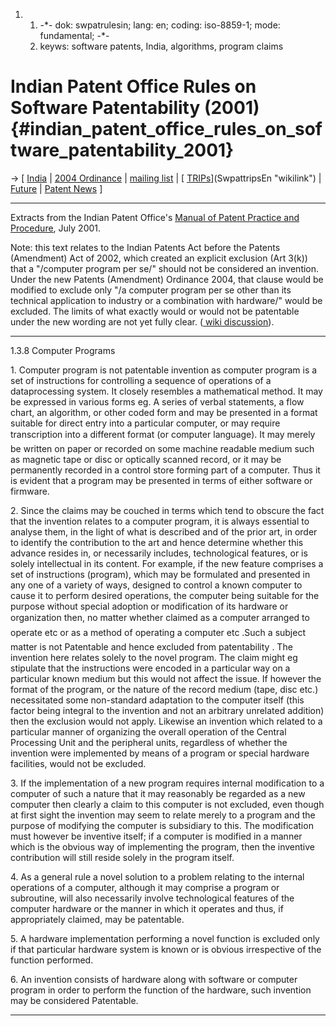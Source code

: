 1.  1.  -\*- dok: swpatrulesin; lang: en; coding: iso-8859-1; mode:
        fundamental; -\*-
    2.  keyws: software patents, India, algorithms, program claims

# Indian Patent Office Rules on Software Patentability (2001) {#indian_patent_office_rules_on_software_patentability_2001}

-\> \[ [ India](SwpatinEn "wikilink") \| [ 2004
Ordinance](Nath0412En "wikilink") \| [mailing
list](http://lists.ffii.org/mailman/listinfo/in-parl/ "wikilink") \| [
[TRIPs](TRIPs "wikilink")](SwpattripsEn "wikilink") \| [
Future](SwpatFuturEn "wikilink") \| [ Patent
News](SwpatcninoEn "wikilink") \]

------------------------------------------------------------------------

Extracts from the Indian Patent Office\'s [Manual of Patent Practice and
Procedure](http://www.patentoffice.nic.in/ipr/patent/manual.htm "wikilink"),
July 2001.

Note: this text relates to the Indian Patents Act before the Patents
(Amendment) Act of 2002, which created an explicit exclusion (Art 3(k))
that a \"/computer program per se/\" should not be considered an
invention. Under the new Patents (Amendment) Ordinance 2004, that clause
would be modified to exclude only \"/a computer program per se other
than its technical application to industry or a combination with
hardware/\" would be excluded. The limits of what exactly would or would
not be patentable under the new wording are not yet fully clear. ([ wiki
discussion](Nath0412En "wikilink")).

------------------------------------------------------------------------

1.3.8 Computer Programs

1\. Computer program is not patentable invention as computer program is
a set of instructions for controlling a sequence of operations of a
dataprocessing system. It closely resembles a mathematical method. It
may be expressed in various forms eg. A series of verbal statements, a
flow chart, an algorithm, or other coded form and may be presented in a
format suitable for direct entry into a particular computer, or may
require transcription into a different format (or computer language).
It may merely be written on paper or recorded on some machine readable
medium such as magnetic tape or disc or optically scanned record, or it
may be permanently recorded in a control store forming part of a
computer. Thus it is evident that a program may be presented in terms of
either software or firmware.

2\. Since the claims may be couched in terms which tend to obscure the
fact that the invention relates to a computer program, it is always
essential to analyse them, in the light of what is described and of the
prior art, in order to identify the contribution to the art and hence
determine whether this advance resides in, or necessarily includes,
technological features, or is solely intellectual in its content. For
example, if the new feature comprises a set of instructions (program),
which may be formulated and presented in any one of a variety of ways,
designed to control a known computer to cause it to perform desired
operations, the computer being suitable for the purpose without special
adoption or modification of its hardware or organization then, no matter
whether claimed as a computer arranged to operate etc or as a method
of operating a computer etc .Such a subject matter is not Patentable
and hence excluded from patentability . The invention here relates
solely to the novel program. The claim might eg stipulate that the
instructions were encoded in a particular way on a particular known
medium but this would not affect the issue. If however the format of the
program, or the nature of the record medium (tape, disc etc.)
necessitated some non-standard adaptation to the computer itself (this
factor being integral to the invention and not an arbitrary unrelated
addition) then the exclusion would not apply. Likewise an invention
which related to a particular manner of organizing the overall operation
of the Central Processing Unit and the peripheral units, regardless of
whether the invention were implemented by means of a program or special
hardware facilities, would not be excluded.

3\. If the implementation of a new program requires internal
modification to a computer of such a nature that it may reasonably be
regarded as a new computer then clearly a claim to this computer is not
excluded, even though at first sight the invention may seem to relate
merely to a program and the purpose of modifying the computer is
subsidiary to this. The modification must however be inventive itself;
if a computer is modified in a manner which is the obvious way of
implementing the program, then the inventive contribution will still
reside solely in the program itself.

4\. As a general rule a novel solution to a problem relating to the
internal operations of a computer, although it may comprise a program or
subroutine, will also necessarily involve technological features of the
computer hardware or the manner in which it operates and thus, if
appropriately claimed, may be patentable.

5\. A hardware implementation performing a novel function is excluded
only if that particular hardware system is known or is obvious
irrespective of the function performed.

6\. An invention consists of hardware along with software or computer
program in order to perform the function of the hardware, such invention
may be considered Patentable.

------------------------------------------------------------------------
